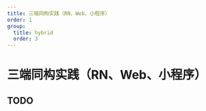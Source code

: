 ```yaml
---
title: 三端同构实践（RN、Web、小程序）
order: 1
group:
  title: hybrid
  order: 3
---
```


# 三端同构实践（RN、Web、小程序）

## TODO